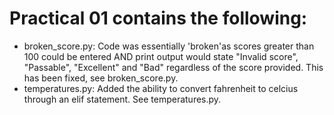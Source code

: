 # Practical 01 contains the following:
- broken_score.py: Code was essentially 'broken'as scores greater than 100 could be entered AND print output would state "Invalid score", "Passable", "Excellent" and "Bad" regardless of the score provided. This has been fixed, see broken_score.py.
- temperatures.py: Added the ability to convert fahrenheit to celcius through an elif statement. See temperatures.py.
               
